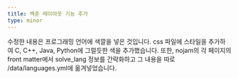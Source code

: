 ```yaml
---
title: 백준 레이아웃 기능 추가
type: minor
---
```


수정한 내용은 프로그래밍 언어에 색깔을 넣은 것입니다. css 파일에 스타일을 추가하여 C, C++, Java, Python에 그럴듯한 색을 추가했습니다. 또한, nojam의 각 페이지의 front matter에서 solve_lang 정보를 간략화하고 그 내용을 따로 /data/languages.yml에 옮겨넣었습니다.
